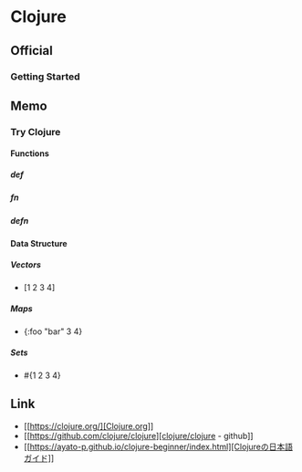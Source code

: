 # Clojure
## Official
### Getting Started
## Memo
### Try Clojure
#### Functions
##### def
##### fn
##### defn
#### Data Structure
##### Vectors
- [1 2 3 4]
##### Maps
- {:foo "bar" 3 4}
##### Sets
- #{1 2 3 4}
## Link
- [[https://clojure.org/][Clojure.org]]
- [[https://github.com/clojure/clojure][clojure/clojure - github]]
- [[https://ayato-p.github.io/clojure-beginner/index.html][Clojureの日本語ガイド]]
